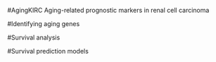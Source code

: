#AgingKIRC 
Aging-related prognostic markers in renal cell carcinoma

#Identifying aging genes

#Survival analysis

#Survival prediction models
